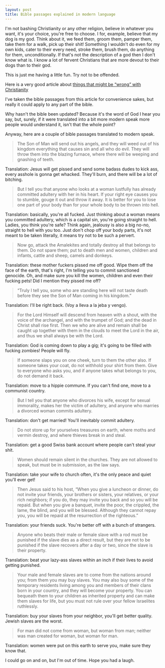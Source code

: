 ```yaml
---
layout: post
title: Bible passages explained in modern language
---
```


I'm not bashing Christianity or any other religion, believe in whatever you want, it's your choice, you're free to choose. I for, example, believe that my dog is my god. Think about it, we feed them, groom them, pamper them, take them for a walk, pick up their shit! Something I wouldn't do even for my own kids, cater to their every need, stroke them, brush them, do anything for them, unconditionally. If that's not the description of a god then I don't know what is. I know a lot of fervent Christians that are more devout to their dogs than to their god.

This is just me having a little fun. Try not to be offended.

Here is a very good article about [things that might be “wrong” with Christianity](http://www.patheos.com/blogs/friendlyatheist/2014/08/26/40-problems-with-christianity/)

I've taken the bible passages from this article for convenience sakes, but really it could apply to any part of the bible.

Why hasn't the bible been updated? Because it's the word of God I hear you say, but, surely, if it were translated into a bit more modern speak more people would understand it, isn't that the whole point?

Anyway, here are a couple of bible passages translated to modern speak.

> The Son of Man will send out his angels, and they will weed out of his kingdom everything that causes sin and all who do evil. They will throw them into the blazing furnace, where there will be weeping and gnashing of teeth.

Translation: Jesus will get pissed and send some badass dudes to kick ass, every asshole is gonna get whacked. They'll burn, and there will be a lot of bitching.

> But I tell you that anyone who looks at a woman lustfully has already committed adultery with her in his heart. If your right eye causes you to stumble, gouge it out and throw it away. It is better for you to lose one part of your body than for your whole body to be thrown into hell.

Translation: basically, you're all fucked. Just thinking about a woman means you committed adultery, which is a capital sin, you're going straight to hell. Ladies, you think you're safe? Think again, jealousy is also a big no-no, straight to hell with you too. Just don't chop off your body parts, it's not meant to be taken literally, it means try not to be such a pervert.

> Now go, attack the Amalekites and totally destroy all that belongs to them. Do not spare them; put to death men and women, children and infants, cattle and sheep, camels and donkeys.

Translation: these mother fuckers pissed me off good. Wipe them off the face of the earth, that's right, I'm telling you to commit sanctioned genocide. Oh, and make sure you kill the women, children and even their fucking pets! Did I mention they pissed me off?

> “Truly I tell you, some who are standing here will not taste death before they see the Son of Man coming in his kingdom.”

Translation: I'll be right back. (Voy a lleva a la jeba y vengo).

> For the Lord Himself will descend from heaven with a shout, with the voice of the archangel, and with the trumpet of God; and the dead in Christ shall rise first. Then we who are alive and remain shall be caught up together with them in the clouds to meet the Lord in the air, and thus we shall always be with the Lord.

Translation: God is coming down to play a gig; it's going to be filled with fucking zombies! People will fly.

> If someone slaps you on one cheek, turn to them the other also. If someone takes your coat, do not withhold your shirt from them. Give to everyone who asks you, and if anyone takes what belongs to you, do not demand it back.

Translation: move to a hippie commune. If you can't find one, move to a communist country.

> But I tell you that anyone who divorces his wife, except for sexual immorality, makes her the victim of adultery, and anyone who marries a divorced woman commits adultery.

Translation: don't get married! You'll inevitably commit adultery.

> Do not store up for yourselves treasures on earth, where moths and vermin destroy, and where thieves break in and steal.

Translation: get a good Swiss bank account where people can't steal your shit.

> Women should remain silent in the churches. They are not allowed to speak, but must be in submission, as the law says.

Translation: take your wife to church often, it's the only peace and quiet you'll ever get!

> Then Jesus said to his host, “When you give a luncheon or dinner, do not invite your friends, your brothers or sisters, your relatives, or your rich neighbors; if you do, they may invite you back and so you will be repaid. But when you give a banquet, invite the poor, the crippled, the lame, the blind, and you will be blessed. Although they cannot repay you, you will be repaid at the resurrection of the righteous.”

Translation: your friends suck. You're better off with a bunch of strangers.

> Anyone who beats their male or female slave with a rod must be punished if the slave dies as a direct result, but they are not to be punished if the slave recovers after a day or two, since the slave is their property.

Translation: beat your lazy-ass slaves within an inch if their lives to avoid getting punished.

> Your male and female slaves are to come from the nations around you; from them you may buy slaves. You may also buy some of the temporary residents living among you and members of their clans born in your country, and they will become your property. You can bequeath them to your children as inherited property and can make them slaves for life, but you must not rule over your fellow Israelites ruthlessly.

Translation: buy your slaves from your neighbor, you'll get better quality. Jewish slaves are the worst.

> For man did not come from woman, but woman from man; neither was man created for woman, but woman for man.

Translation: women were put on this earth to serve you, make sure they know that.

I could go on and on, but I'm out of time. Hope you had a laugh.
